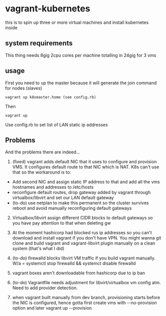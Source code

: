 # vagrant-kubernetes
this is to spin up three or more virtual machines and install kubernetes inside


## system requirements
This thing needs 8gig 2cpu cores per machine totalling in 24gig for 3 vms

## usage
First you need to up the master because it will generate the join command for nodes (slaves)

```
vagrant up k8smaster.home (see config.rb)
```

Then

```
vagrant up
```
Use config.rb to set list of LAN static ip addresses

## Problems

And the problems there are indeed... 

1) (fixed) vagrant adds default NIC that it uses to configure and provision VMS. It configures default route to that NIC which is NAT. K8s can't use that so the workaround is to: 
- Add second NIC and assign static IP address to that and add all the vms hostnames and addresses to /etc/hosts
- reconfigure default routes, drop gateway added by vagrant through virtualbox/libvirt and set our LAN default gateway
- (to-do) use netplan to make this permanent so the cluster survives reboot and avoid manually reconfiguring default gateways

2) Virtualbox/libvirt assign different CIDR blocks to default gateways so you have pay attention to that when deleting gw

3) At the moment hashicorp had blocked rus ip addresses so you can't download and install vagrant if you don't have VPN. You might wanna git clone and build vagrant and vagrant-libvirt plugin manually on a clean system (that's what I did)

4) (to-do) firewalld blocks libvirt VM traffic if you build vagrant manually. W/a = systemctl stop firewalld && systemct disable firewalld

5) vagrant boxes aren't downloadable from hashicorp due to ip ban

6) (to-do) Vagrantfile needs adjustment for libvirt/virtualbox vm config atm. Need to add provider detection.

7) when vagrant built manually from dev branch, provisioning starts before the NIC is configured, hence gotta first create vms with --no-provision option and later vagrant up --provision
